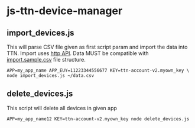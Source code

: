 # js-ttn-device-manager

## import_devices.js

This will parse CSV file given as first script param and import the data into TTN.
Import uses [http API](https://www.thethingsnetwork.org/docs/applications/manager/api.html).
Data MUST be compatible with [import.sample.csv](./data_samples/import.sample.csv) file structure.

```
APP=my_app_name APP_EUY=11223344556677 KEY=ttn-account-v2.myown_key \
node import_devices.js ~/data.csv
```

## delete_devices.js

This script will delete all devices in given app

```
APP=my_app_name12 KEY=ttn-account-v2.myown_key node delete_devices.js
```
